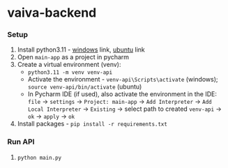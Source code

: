 # vaiva-backend


### Setup
1. Install python3.11 - [windows](https://www.python.org/downloads/release/python-3110/) link, [ubuntu](https://www.makeuseof.com/install-python-ubuntu/)  link
2. Open `main-app` as a project in pycharm
3. Create a virtual environment (venv):
   * `python3.11 -m venv venv-api`
   * Activate the environment - `venv-api\Scripts\activate` (windows); `source venv-api/bin/activate` (ubuntu)
   * In Pycharm IDE (if used), also activate the environment in the IDE: `file` -> `settings` -> `Project: main-app` -> `Add Interpreter` -> `Add Local Interpreter` -> `Existing` -> select path to created `venv-api` -> `ok` -> `apply` -> `ok`
4. Install packages - `pip install -r requirements.txt`


### Run API
1. `python main.py`
